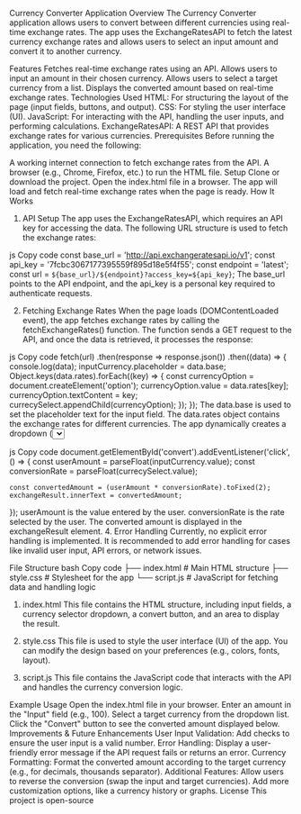 Currency Converter Application
Overview
The Currency Converter application allows users to convert between different currencies using real-time exchange rates. The app uses the ExchangeRatesAPI to fetch the latest currency exchange rates and allows users to select an input amount and convert it to another currency.

Features
Fetches real-time exchange rates using an API.
Allows users to input an amount in their chosen currency.
Allows users to select a target currency from a list.
Displays the converted amount based on real-time exchange rates.
Technologies Used
HTML: For structuring the layout of the page (input fields, buttons, and output).
CSS: For styling the user interface (UI).
JavaScript: For interacting with the API, handling the user inputs, and performing calculations.
ExchangeRatesAPI: A REST API that provides exchange rates for various currencies.
Prerequisites
Before running the application, you need the following:

A working internet connection to fetch exchange rates from the API.
A browser (e.g., Chrome, Firefox, etc.) to run the HTML file.
Setup
Clone or download the project.
Open the index.html file in a browser.
The app will load and fetch real-time exchange rates when the page is ready.
How It Works
1. API Setup
The app uses the ExchangeRatesAPI, which requires an API key for accessing the data. The following URL structure is used to fetch the exchange rates:

js
Copy code
const base_url = 'http://api.exchangeratesapi.io/v1';
const api_key = '7fcbc3067177395559f895d18e5f4f55';
const endpoint = 'latest';
const url = `${base_url}/${endpoint}?access_key=${api_key}`;
The base_url points to the API endpoint, and the api_key is a personal key required to authenticate requests.

2. Fetching Exchange Rates
When the page loads (DOMContentLoaded event), the app fetches exchange rates by calling the fetchExchangeRates() function. The function sends a GET request to the API, and once the data is retrieved, it processes the response:

js
Copy code
fetch(url)
    .then(response => response.json())
    .then((data) => {
        console.log(data);
        inputCurrency.placeholder = data.base;
        Object.keys(data.rates).forEach((key) => {
            const currencyOption = document.createElement('option');
            currencyOption.value = data.rates[key];
            currencyOption.textContent = key;
            currecySelect.appendChild(currencyOption);
        });
    });
The data.base is used to set the placeholder text for the input field.
The data.rates object contains the exchange rates for different currencies. The app dynamically creates a dropdown (<select>) of available currencies based on the data.
3. Converting Currencies
When the user clicks the "Convert" button, the app performs the conversion by multiplying the input value by the selected exchange rate:

js
Copy code
document.getElementById('convert').addEventListener('click', () => {
    const userAmount = parseFloat(inputCurrency.value);
    const conversionRate = parseFloat(currecySelect.value);

    const convertedAmount = (userAmount * conversionRate).toFixed(2);
    exchangeResult.innerText = convertedAmount;
});
userAmount is the value entered by the user.
conversionRate is the rate selected by the user.
The converted amount is displayed in the exchangeResult element.
4. Error Handling
Currently, no explicit error handling is implemented. It is recommended to add error handling for cases like invalid user input, API errors, or network issues.

File Structure
bash
Copy code
├── index.html          # Main HTML structure
├── style.css           # Stylesheet for the app
└── script.js           # JavaScript for fetching data and handling logic
1. index.html
This file contains the HTML structure, including input fields, a currency selector dropdown, a convert button, and an area to display the result.

2. style.css
This file is used to style the user interface (UI) of the app. You can modify the design based on your preferences (e.g., colors, fonts, layout).

3. script.js
This file contains the JavaScript code that interacts with the API and handles the currency conversion logic.

Example Usage
Open the index.html file in your browser.
Enter an amount in the "Input" field (e.g., 100).
Select a target currency from the dropdown list.
Click the "Convert" button to see the converted amount displayed below.
Improvements & Future Enhancements
User Input Validation: Add checks to ensure the user input is a valid number.
Error Handling: Display a user-friendly error message if the API request fails or returns an error.
Currency Formatting: Format the converted amount according to the target currency (e.g., for decimals, thousands separator).
Additional Features:
Allow users to reverse the conversion (swap the input and target currencies).
Add more customization options, like a currency history or graphs.
License
This project is open-source 



